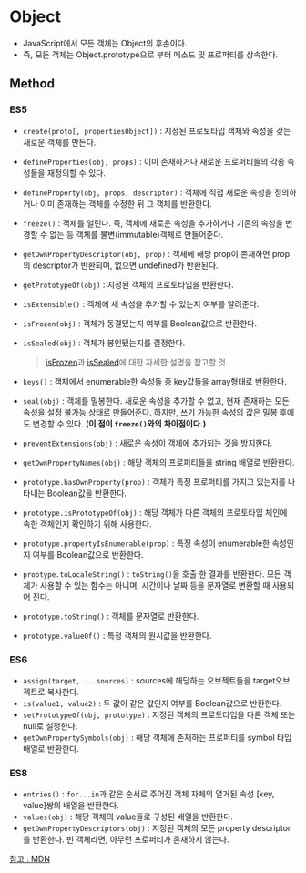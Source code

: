 # Object
- JavaScript에서 모든 객체는 Object의 후손이다.
- 즉, 모든 객체는 Object.prototype으로 부터 메소드 및 프로퍼티를 상속한다.

## Method
### ES5
- `create(proto[, propertiesObject])` : 지정된 프로토타입 객체와 속성을 갖는 새로운 객체를 만든다.
- `defineProperties(obj, props)` : 이미 존재하거나 새로운 프로퍼티들의 각종 속성들을 재정의할 수 있다.
- `defineProperty(obj, props, descriptor)` : 객체에 직접 새로운 속성을 정의하거나 이미 존재하는 객체를 수정한 뒤 그 객체를 반환한다.
- `freeze()` : 객체를 얼린다. 즉, 객체에 새로운 속성을 추가하거나 기존의 속성을 변경할 수 없는 등 객체를 불변(immutable)객체로 만들어준다.
- `getOwnPropertyDescriptor(obj, prop)` : 객체에 해당 prop이 존재하면 prop의 descriptor가 반환되며, 없으면 undefined가 반환된다.
- `getPrototypeOf(obj)` : 지정된 객체의 프로토타입을 반환한다.
- `isExtensible()` : 객체에 새 속성을 추가할 수 있는지 여부를 알려준다.
- `isFrozen(obj)` : 객체가 동결됐는지 여부를 Boolean값으로 반환한다.
- `isSealed(obj)` : 객체가 봉인됐는지를 결정한다. 
	
	> [isFrozen](https://developer.mozilla.org/ko/docs/Web/JavaScript/Reference/Global_Objects/Object/isFrozen)과 [isSealed](https://developer.mozilla.org/ko/docs/Web/JavaScript/Reference/Global_Objects/Object/isSealed)에 대한 자세한 설명을 참고할 것. 

- `keys()` : 객체에서 enumerable한 속성들 중 key값들을 array형태로 반환한다.
- `seal(obj)` : 객체를 밀봉한다. 새로운 속성을 추가할 수 없고, 현재 존재하는 모든 속성을 설정 불가능 상태로 만들어준다. 하지만, 쓰기 가능한 속성의 값은 밀봉 후에도 변경할 수 있다. **(이 점이 `freeze()`와의 차이점이다.)**
- `preventExtensions(obj)` : 새로운 속성이 객체에 추가되는 것을 방지한다.
- `getOwnPropertyNames(obj)` : 해당 객체의 프로퍼티들을 string 배열로 반환한다.
- `prototype.hasOwnProperty(prop)` : 객체가 특정 프로퍼티를 가지고 있는지를 나타내는 Boolean값을 반환한다.
- `prototype.isPrototypeOf(obj)` : 해당 객체가 다른 객체의 프로토타입 체인에 속한 객체인지 확인하기 위해 사용한다.
- `prototype.propertyIsEnumerable(prop)` : 특정 속성이 enumerable한 속성인 지 여부를 Boolean값으로 반환한다.
- `prootype.toLocaleString()` : `toString()`을 호출 한 결과를 반환한다. 모든 객체가 사용할 수 있는 함수는 아니며, 시간이나 날짜 등을 문자열로 변환할 때 사용되어 진다.
- `prototype.toString()` : 객체를 문자열로 반환한다.
- `prototype.valueOf()` : 특정 객체의 원시값을 반환한다.

### ES6
- `assign(target, ...sources)` : sources에 해당하는 오브젝트들을 target오브젝트로 복사한다.
- `is(value1, value2)` : 두 값이 같은 값인지 여부를 Boolean값으로 반환한다.
- `setPrototypeOf(obj, prototype)` : 지정된 객체의 프로토타입을 다른 객체 또는 null로 설정한다.
- `getOwnPropertySymbols(obj)` : 해당 객체에 존재하는 프로퍼티를 symbol 타입 배열로 반환한다.

### ES8
- `entries()` : `for...in`과 같은 순서로 주어진 객체 자체의 열거된 속성 [key, value]쌍의 배열을 반환한다.
- `values(obj)` : 해당 객체의 value들로 구성된 배열을 반환한다.
- `getOwnPropertyDescriptors(obj)` : 지정된 객체의 모든 property descriptor를 반환한다. 빈 객체라면, 아무런 프로퍼티가 존재하지 않는다. 


[참고 : MDN](https://developer.mozilla.org/ko/docs/Web/JavaScript/Reference/Global_Objects/Object)
